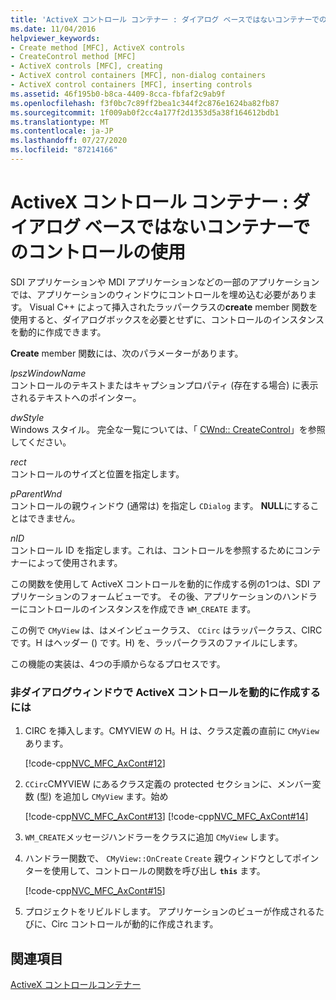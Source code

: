 ```yaml
---
title: 'ActiveX コントロール コンテナー : ダイアログ ベースではないコンテナーでのコントロールの使用'
ms.date: 11/04/2016
helpviewer_keywords:
- Create method [MFC], ActiveX controls
- CreateControl method [MFC]
- ActiveX controls [MFC], creating
- ActiveX control containers [MFC], non-dialog containers
- ActiveX control containers [MFC], inserting controls
ms.assetid: 46f195b0-b8ca-4409-8cca-fbfaf2c9ab9f
ms.openlocfilehash: f3f0bc7c89ff2bea1c344f2c876e1624ba82fb87
ms.sourcegitcommit: 1f009ab0f2cc4a177f2d1353d5a38f164612bdb1
ms.translationtype: MT
ms.contentlocale: ja-JP
ms.lasthandoff: 07/27/2020
ms.locfileid: "87214166"
---
```

# <a name="activex-control-containers-using-controls-in-a-non-dialog-container"></a>ActiveX コントロール コンテナー : ダイアログ ベースではないコンテナーでのコントロールの使用

SDI アプリケーションや MDI アプリケーションなどの一部のアプリケーションでは、アプリケーションのウィンドウにコントロールを埋め込む必要があります。 Visual C++ によって挿入されたラッパークラスの**create** member 関数を使用すると、ダイアログボックスを必要とせずに、コントロールのインスタンスを動的に作成できます。

**Create** member 関数には、次のパラメーターがあります。

*lpszWindowName*<br/>
コントロールのテキストまたはキャプションプロパティ (存在する場合) に表示されるテキストへのポインター。

*dwStyle*<br/>
Windows スタイル。 完全な一覧については、「 [CWnd:: CreateControl](reference/cwnd-class.md#createcontrol)」を参照してください。

*rect*<br/>
コントロールのサイズと位置を指定します。

*pParentWnd*<br/>
コントロールの親ウィンドウ (通常は) を指定し `CDialog` ます。 **NULL**にすることはできません。

*nID*<br/>
コントロール ID を指定します。これは、コントロールを参照するためにコンテナーによって使用されます。

この関数を使用して ActiveX コントロールを動的に作成する例の1つは、SDI アプリケーションのフォームビューです。 その後、アプリケーションのハンドラーにコントロールのインスタンスを作成でき `WM_CREATE` ます。

この例で `CMyView` は、はメインビュークラス、 `CCirc` はラッパークラス、CIRC です。H はヘッダー () です。H) を、ラッパークラスのファイルにします。

この機能の実装は、4つの手順からなるプロセスです。

### <a name="to-dynamically-create-an-activex-control-in-a-non-dialog-window"></a>非ダイアログウィンドウで ActiveX コントロールを動的に作成するには

1. CIRC を挿入します。CMYVIEW の H。H は、クラス定義の直前に `CMyView` あります。

   [!code-cpp[NVC_MFC_AxCont#12](codesnippet/cpp/activex-control-containers-using-controls-in-a-non-dialog-container_1.h)]

1. `CCirc`CMYVIEW にあるクラス定義の protected セクションに、メンバー変数 (型) を追加し `CMyView` ます。始め

   [!code-cpp[NVC_MFC_AxCont#13](codesnippet/cpp/activex-control-containers-using-controls-in-a-non-dialog-container_2.h)]
    [!code-cpp[NVC_MFC_AxCont#14](codesnippet/cpp/activex-control-containers-using-controls-in-a-non-dialog-container_3.h)]

1. `WM_CREATE`メッセージハンドラーをクラスに追加 `CMyView` します。

1. ハンドラー関数で、 `CMyView::OnCreate` `Create` 親ウィンドウとしてポインターを使用して、コントロールの関数を呼び出し **`this`** ます。

   [!code-cpp[NVC_MFC_AxCont#15](codesnippet/cpp/activex-control-containers-using-controls-in-a-non-dialog-container_4.cpp)]

1. プロジェクトをリビルドします。 アプリケーションのビューが作成されるたびに、Circ コントロールが動的に作成されます。

## <a name="see-also"></a>関連項目

[ActiveX コントロールコンテナー](activex-control-containers.md)
